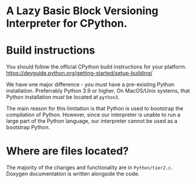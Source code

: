# A Lazy Basic Block Versioning Interpreter for CPython.

# Build instructions

You should follow the official CPython build instructions for your platform.
https://devguide.python.org/getting-started/setup-building/

We have one major difference - you must have a pre-existing Python installation.
Preferrably Python 3.9 or higher. On MacOS/Unix systems, that Python installation
*must* be located at `python3`.

The main reason for this limitation is that Python is used to bootstrap the compilation
of Python. However, since our interpreter is unable to run a large part of the Python
language, our interpreter cannot be used as a bootstrap Python.


# Where are files located?

The majority of the changes and functionality are in `Python/tier2.c`. Doxygen documentation
is written alongside the code.